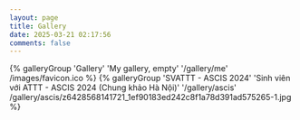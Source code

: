 ```yaml
---
layout: page
title: Gallery
date: 2025-03-21 02:17:56
comments: false
---
```


<div class="gallery-group-main">
    {% galleryGroup 'Gallery' 'My gallery, empty' '/gallery/me' /images/favicon.ico %}
    {% galleryGroup 'SVATTT - ASCIS 2024' 'Sinh viên với ATTT - ASCIS 2024 (Chung khảo Hà Nội)' '/gallery/ascis' /gallery/ascis/z6428568141721_1ef90183ed242c8f1a78d391ad575265-1.jpg %}
</div>

